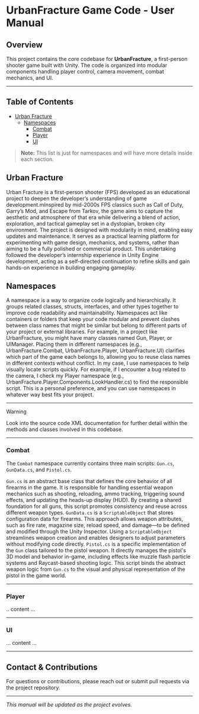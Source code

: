 ﻿# UrbanFracture Game Code - User Manual

## Overview

This project contains the core codebase for **UrbanFracture**, a first-person shooter game built with Unity. 
The code is organized into modular components handling player control, camera movement, combat mechanics, and UI.

---

## Table of Contents
- [Urban Fracture](#urban-fracture)
  - [Namespaces](#namespaces)
    - [Combat](#combat)
    - [Player](#player)
    - [UI](#ui)

> **Note:** This list is just for namespaces and will have more details inside each section.

## Urban Fracture
Urban Fracture is a first-person shooter (FPS) developed as an educational project to deepen the developer’s 
understanding of game development.mInspired by mid-2000s FPS classics such as Call of Duty, Garry’s Mod, 
and Escape from Tarkov, the game aims to capture the aesthetic and atmosphere of that era while delivering a
blend of action, exploration, and tactical gameplay set in a dystopian, broken city environment. 
The project is designed with modularity in mind, enabling easy updates and maintenance. It serves as a 
practical learning platform for experimenting with game design, mechanics, and systems, rather than aiming 
to be a fully polished or commercial product. This undertaking followed the developer’s internship experience 
in Unity Engine development, acting as a self-directed continuation to refine skills and gain hands-on 
experience in building engaging gameplay.

## Namespaces
A namespace is a way to organize code logically and hierarchically. It groups related classes, structs, 
interfaces, and other types together to improve code readability and maintainability. Namespaces act like
containers or folders that keep your code modular and prevent clashes between class names that might be 
similar but belong to different parts of your project or external libraries. For example, in a project like
UrbanFracture, you might have many classes named Gun, Player, or UIManager. Placing them in different 
namespaces (e.g., UrbanFracture.Combat, UrbanFracture.Player, UrbanFracture.UI) clarifies which part of the 
game each belongs to, allowing you to reuse class names in different contexts without conflict. In my case, 
I use namespaces to help visually locate scripts quickly. For example, if I encounter a bug related to the 
camera, I check my Player namespace (e.g., UrbanFracture.Player.Components.LookHandler.cs) to find the 
responsible script. This is a personal preference, and you can use namespaces in whatever way best fits 
your project.

---

> [!WARNING]
> Look into the source code XML documentation for further detail within the methods and classes involved in this codebase.

---

### Combat
The `Combat` namespace currently contains three main scripts: `Gun.cs`, `GunData.cs`, and `Pistol.cs`.

`Gun.cs` is an abstract base class that defines the core behavior of all firearms in the game. 
It is responsible for handling essential weapon mechanics such as shooting, reloading, ammo tracking, 
triggering sound effects, and updating the heads-up display (HUD). By creating a shared foundation for 
all guns, this script promotes consistency and reuse across different weapon types. `GunData.cs` is a 
`ScriptableObject` that stores configuration data for firearms. This approach allows weapon attributes, such 
as fire rate, magazine size, reload speed, and damage—to be defined and modified through the Unity Inspector. 
Using a `ScriptableObject` streamlines weapon creation and enables designers to adjust parameters without 
modifying code directly. `Pistol.cs` is a specific implementation of the `Gun` class tailored to the 
pistol weapon. It directly manages the pistol's 3D model and behavior in-game, including effects like 
muzzle flash particle systems and Raycast-based shooting logic. This script binds the abstract weapon 
logic from `Gun.cs` to the visual and physical representation of the pistol in the game world.

---

### Player
.. content ...

---

### UI
... content ...

---

## Contact & Contributions

For questions or contributions, please reach out or submit pull requests via the project repository.

---

*This manual will be updated as the project evolves.*
